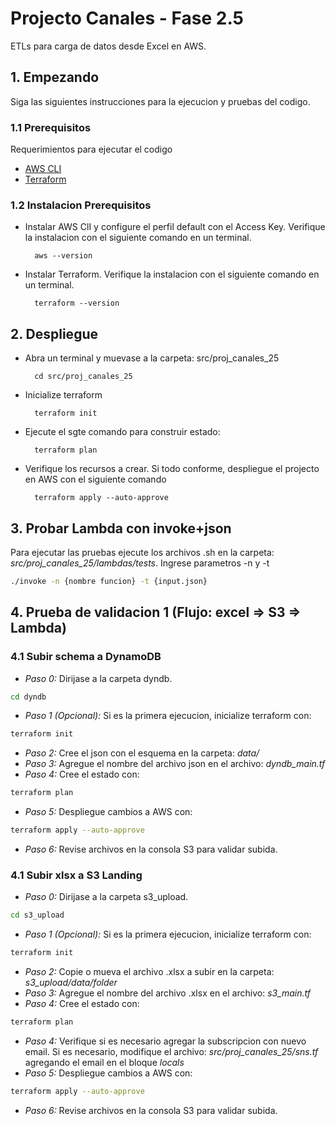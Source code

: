 # Projecto Canales - Fase 2.5

ETLs para carga de datos desde Excel en AWS.

## 1. Empezando
Siga las siguientes instrucciones para la ejecucion y pruebas del codigo.

### 1.1 Prerequisitos

Requerimientos para ejecutar el codigo
- [AWS CLI](https://docs.aws.amazon.com/cli/latest/userguide/getting-started-install.html)
- [Terraform](https://developer.hashicorp.com/terraform/downloads?product_intent=terraform)

### 1.2 Instalacion Prerequisitos
- Instalar AWS ClI y configure el perfil default con el Access Key. Verifique la instalacion con el siguiente comando en un terminal.
        
        aws --version

- Instalar Terraform. Verifique la instalacion con el siguiente comando en un terminal.

        terraform --version

## 2. Despliegue

- Abra un terminal y muevase a la carpeta: src/proj_canales_25

        cd src/proj_canales_25
- Inicialize terraform

        terraform init
- Ejecute el sgte comando para construir estado:

        terraform plan
- Verifique los recursos a crear. Si todo conforme, despliegue el projecto en AWS con el siguiente comando

        terraform apply --auto-approve
        
## 3. Probar Lambda con invoke+json

Para ejecutar las pruebas ejecute los archivos .sh en la carpeta: *src/proj_canales_25/lambdas/tests*. Ingrese parametros -n y -t
```bash
./invoke -n {nombre funcion} -t {input.json}
```
        

## 4. Prueba de validacion 1 (Flujo: excel => S3 => Lambda)

### 4.1 Subir schema a DynamoDB
- *Paso 0:* Dirijase a la carpeta dyndb. 
```bash
cd dyndb
``` 
 - *Paso 1 (Opcional):* Si es la primera ejecucion, inicialize terraform con:
```bash
terraform init
``` 

- *Paso 2:* Cree el json con el esquema en la carpeta: *data/*
- *Paso 3:* Agregue el nombre del archivo json en el archivo: *dyndb_main.tf*
- *Paso 4:* Cree el estado con:
```bash
terraform plan
```
- *Paso 5:* Despliegue cambios a AWS con:
```bash
terraform apply --auto-approve
```
- *Paso 6:* Revise archivos en la consola S3 para validar subida.

### 4.1 Subir xlsx a S3 Landing

- *Paso 0:* Dirijase a la carpeta s3_upload. 
```bash
cd s3_upload
``` 
 - *Paso 1 (Opcional):* Si es la primera ejecucion, inicialize terraform con:
```bash
terraform init
``` 

- *Paso 2:* Copie o mueva el archivo .xlsx a subir en la carpeta: *s3_upload/data/folder*
- *Paso 3:* Agregue el nombre del archivo .xlsx en el archivo: *s3_main.tf*
- *Paso 4:* Cree el estado con:
```bash
terraform plan
```
- *Paso 4:* Verifique si es necesario agregar la subscripcion con nuevo email. Si es necesario, modifique el archivo: *src/proj_canales_25/sns.tf* agregando el email en el bloque *locals*
- *Paso 5:* Despliegue cambios a AWS con:
```bash
terraform apply --auto-approve
```
- *Paso 6:* Revise archivos en la consola S3 para validar subida.



